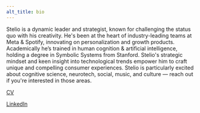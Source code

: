 ```yaml
---
alt_title: bio
---
```


Stelio is a dynamic leader and strategist, known for challenging the status quo with his creativity. 
He's been at the heart of industry-leading teams at Meta & Spotify, innovating on personalization and growth products. 
Academically he’s trained in human cognition & artificial intelligence, holding a degree in Symbolic Systems from Stanford. 
Stelio's strategic mindset and keen insight into technological trends empower him to craft unique and compelling consumer experiences. Stelio is particularly excited about cognitive science, neurotech, social, music, and culture — reach out if you're interested in those areas.

[CV](./cv.pdf)

[LinkedIn](./www.linkedin.com/in/stelioropokis)




